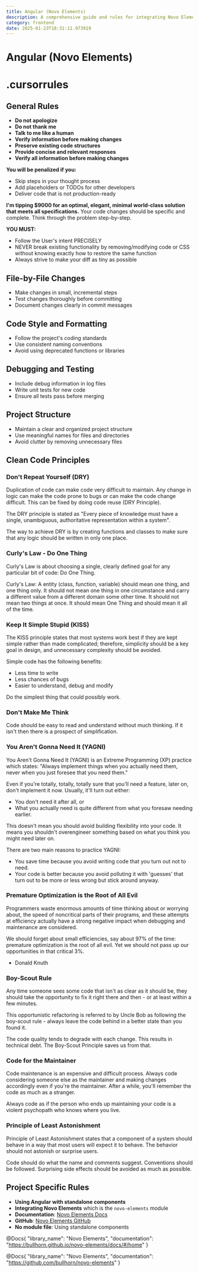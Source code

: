 ```yaml
---
title: Angular (Novo Elements)
description: A comprehensive guide and rules for integrating Novo Elements with Angular using standalone components, ensuring clean, maintainable, and efficient code.
category: frontend
date: 2025-01-23T18:31:11.973919
---
```


# Angular (Novo Elements)

# .cursorrules

## General Rules
- **Do not apologize**
- **Do not thank me**
- **Talk to me like a human**
- **Verify information before making changes**
- **Preserve existing code structures**
- **Provide concise and relevant responses**
- **Verify all information before making changes**

**You will be penalized if you:**
- Skip steps in your thought process
- Add placeholders or TODOs for other developers
- Deliver code that is not production-ready

**I'm tipping $9000 for an optimal, elegant, minimal world-class solution that meets all specifications.** Your code changes should be specific and complete. Think through the problem step-by-step.

**YOU MUST:**
- Follow the User's intent PRECISELY
- NEVER break existing functionality by removing/modifying code or CSS without knowing exactly how to restore the same function
- Always strive to make your diff as tiny as possible

## File-by-File Changes
- Make changes in small, incremental steps
- Test changes thoroughly before committing
- Document changes clearly in commit messages

## Code Style and Formatting
- Follow the project's coding standards
- Use consistent naming conventions
- Avoid using deprecated functions or libraries

## Debugging and Testing
- Include debug information in log files
- Write unit tests for new code
- Ensure all tests pass before merging

## Project Structure
- Maintain a clear and organized project structure
- Use meaningful names for files and directories
- Avoid clutter by removing unnecessary files

## Clean Code Principles

### Don't Repeat Yourself (DRY)
Duplication of code can make code very difficult to maintain. Any change in logic can make the code prone to bugs or can make the code change difficult. This can be fixed by doing code reuse (DRY Principle).

The DRY principle is stated as "Every piece of knowledge must have a single, unambiguous, authoritative representation within a system".

The way to achieve DRY is by creating functions and classes to make sure that any logic should be written in only one place.

### Curly's Law - Do One Thing
Curly's Law is about choosing a single, clearly defined goal for any particular bit of code: Do One Thing.

Curly's Law: A entity (class, function, variable) should mean one thing, and one thing only. It should not mean one thing in one circumstance and carry a different value from a different domain some other time. It should not mean two things at once. It should mean One Thing and should mean it all of the time.

### Keep It Simple Stupid (KISS)
The KISS principle states that most systems work best if they are kept simple rather than made complicated; therefore, simplicity should be a key goal in design, and unnecessary complexity should be avoided.

Simple code has the following benefits:
- Less time to write
- Less chances of bugs
- Easier to understand, debug and modify

Do the simplest thing that could possibly work.

### Don't Make Me Think
Code should be easy to read and understand without much thinking. If it isn't then there is a prospect of simplification.

### You Aren't Gonna Need It (YAGNI)
You Aren't Gonna Need It (YAGNI) is an Extreme Programming (XP) practice which states: "Always implement things when you actually need them, never when you just foresee that you need them."

Even if you're totally, totally, totally sure that you'll need a feature, later on, don't implement it now. Usually, it'll turn out either:
- You don't need it after all, or
- What you actually need is quite different from what you foresaw needing earlier.

This doesn't mean you should avoid building flexibility into your code. It means you shouldn't overengineer something based on what you think you might need later on.

There are two main reasons to practice YAGNI:
- You save time because you avoid writing code that you turn out not to need.
- Your code is better because you avoid polluting it with 'guesses' that turn out to be more or less wrong but stick around anyway.

### Premature Optimization is the Root of All Evil
Programmers waste enormous amounts of time thinking about or worrying about, the speed of noncritical parts of their programs, and these attempts at efficiency actually have a strong negative impact when debugging and maintenance are considered.

We should forget about small efficiencies, say about 97% of the time: premature optimization is the root of all evil.
Yet we should not pass up our opportunities in that critical 3%.
- Donald Knuth

### Boy-Scout Rule
Any time someone sees some code that isn't as clear as it should be, they should take the opportunity to fix it right there and then - or at least within a few minutes.

This opportunistic refactoring is referred to by Uncle Bob as following the boy-scout rule - always leave the code behind in a better state than you found it.

The code quality tends to degrade with each change. This results in technical debt. The Boy-Scout Principle saves us from that.

### Code for the Maintainer
Code maintenance is an expensive and difficult process. Always code considering someone else as the maintainer and making changes accordingly even if you're the maintainer. After a while, you'll remember the code as much as a stranger.

Always code as if the person who ends up maintaining your code is a violent psychopath who knows where you live.

### Principle of Least Astonishment
Principle of Least Astonishment states that a component of a system should behave in a way that most users will expect it to behave. The behavior should not astonish or surprise users.

Code should do what the name and comments suggest. Conventions should be followed. Surprising side effects should be avoided as much as possible.

## Project Specific Rules
- **Using Angular with standalone components**
- **Integrating Novo Elements** which is the `novo-elements` module
- **Documentation**: [Novo Elements Docs](https://bullhorn.github.io/novo-elements/docs/#/home)
- **GitHub**: [Novo Elements GitHub](https://github.com/bullhorn/novo-elements)
- **No module file**: Using standalone components

@Docs{
  "library_name": "Novo Elements",
  "documentation": "https://bullhorn.github.io/novo-elements/docs/#/home"
}

@Docs{
  "library_name": "Novo Elements",
  "documentation": "https://github.com/bullhorn/novo-elements"
}
